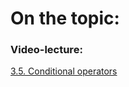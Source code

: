 # On the topic:

### Video-lecture:

[3.5. Conditional operators](https://go.skillbox.ru/profession/paket-autotesting-javascript/js/bc675675-802e-4369-b265-8578fe7da854/videolesson)
